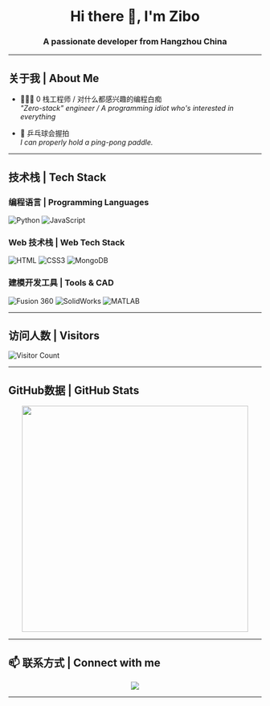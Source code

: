 <h1 align="center">Hi there 👋, I'm Zibo</h1>
<h3 align="center">A passionate developer from Hangzhou China</h3>

---

##  关于我 | About Me

- 👨🏻‍🔬 0 栈工程师 / 对什么都感兴趣的编程白痴  
  *"Zero-stack" engineer / A programming idiot who's interested in everything*

- 🏓 乒乓球会握拍  
  *I can properly hold a ping-pong paddle.*

---

##  技术栈 | Tech Stack

###  编程语言 | Programming Languages
![Python](https://img.shields.io/badge/Python-3776AB?style=for-the-badge&logo=python&logoColor=white)
![JavaScript](https://img.shields.io/badge/JavaScript-F7DF1E?style=for-the-badge&logo=javascript&logoColor=black)

###  Web 技术栈 | Web Tech Stack
![HTML](https://img.shields.io/badge/HTML-239120?style=for-the-badge&logo=html5&logoColor=white)
![CSS3](https://img.shields.io/badge/CSS3-1572B6?style=for-the-badge&logo=css3&logoColor=white)
![MongoDB](https://img.shields.io/badge/MongoDB-47A248?style=for-the-badge&logo=mongodb&logoColor=white)

###  建模开发工具 | Tools & CAD
![Fusion 360](https://img.shields.io/badge/Fusion%20360-FF6C37?style=for-the-badge&logo=autodesk&logoColor=white)
![SolidWorks](https://img.shields.io/badge/SolidWorks-E2211C?style=for-the-badge&logo=solidworks&logoColor=white)
![MATLAB](https://img.shields.io/badge/MATLAB-0076A8?style=for-the-badge&logo=mathworks&logoColor=white)

---

## 访问人数 | Visitors
![Visitor Count](https://komarev.com/ghpvc/?username=SelfGala&color=lightgrey)

---

##  GitHub数据 | GitHub Stats

<p align="center">
  <img src="https://github-readme-stats.vercel.app/api?username=SelfGala&show_icons=true&theme=default" width="450"/>
  <br/>
</p>

---

## 📫 联系方式 | Connect with me

<p align="center">
  <a href="mailto:DZB180310@outlook.com"><img src="https://img.shields.io/badge/Email-D14836?style=flat&logo=gmail&logoColor=white"/></a>
</p>

---
